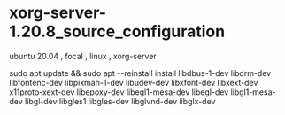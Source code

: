 # xorg-server-1.20.8_source_configuration
ubuntu 20.04 , focal , linux , xorg-server

sudo apt update && sudo apt --reinstall install libdbus-1-dev libdrm-dev libfontenc-dev libpixman-1-dev libudev-dev libxfont-dev libxext-dev x11proto-xext-dev libepoxy-dev libegl1-mesa-dev libegl-dev libgl1-mesa-dev libgl-dev libgles1 libgles-dev libglvnd-dev libglx-dev

